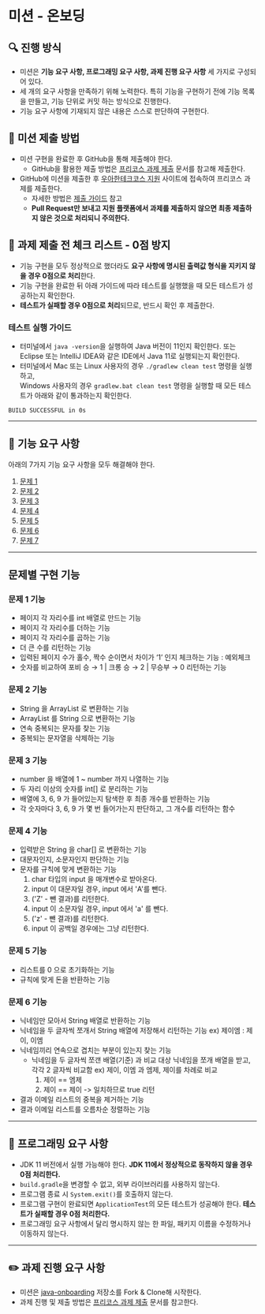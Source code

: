 # 미션 - 온보딩

## 🔍 진행 방식

- 미션은 **기능 요구 사항, 프로그래밍 요구 사항, 과제 진행 요구 사항** 세 가지로 구성되어 있다.
- 세 개의 요구 사항을 만족하기 위해 노력한다. 특히 기능을 구현하기 전에 기능 목록을 만들고, 기능 단위로 커밋 하는 방식으로 진행한다.
- 기능 요구 사항에 기재되지 않은 내용은 스스로 판단하여 구현한다.

## 📮 미션 제출 방법

- 미션 구현을 완료한 후 GitHub을 통해 제출해야 한다.
    - GitHub을 활용한 제출 방법은 [프리코스 과제 제출](https://github.com/woowacourse/woowacourse-docs/tree/master/precourse) 문서를 참고해
      제출한다.
- GitHub에 미션을 제출한 후 [우아한테크코스 지원](https://apply.techcourse.co.kr) 사이트에 접속하여 프리코스 과제를 제출한다.
    - 자세한 방법은 [제출 가이드](https://github.com/woowacourse/woowacourse-docs/tree/master/precourse#제출-가이드) 참고
    - **Pull Request만 보내고 지원 플랫폼에서 과제를 제출하지 않으면 최종 제출하지 않은 것으로 처리되니 주의한다.**

## 🚨 과제 제출 전 체크 리스트 - 0점 방지

- 기능 구현을 모두 정상적으로 했더라도 **요구 사항에 명시된 출력값 형식을 지키지 않을 경우 0점으로 처리**한다.
- 기능 구현을 완료한 뒤 아래 가이드에 따라 테스트를 실행했을 때 모든 테스트가 성공하는지 확인한다.
- **테스트가 실패할 경우 0점으로 처리**되므로, 반드시 확인 후 제출한다.

### 테스트 실행 가이드

- 터미널에서 `java -version`을 실행하여 Java 버전이 11인지 확인한다. 또는 Eclipse 또는 IntelliJ IDEA와 같은 IDE에서 Java 11로 실행되는지 확인한다.
- 터미널에서 Mac 또는 Linux 사용자의 경우 `./gradlew clean test` 명령을 실행하고,   
  Windows 사용자의 경우  `gradlew.bat clean test` 명령을 실행할 때 모든 테스트가 아래와 같이 통과하는지 확인한다.

```
BUILD SUCCESSFUL in 0s
```

---

## 🚀 기능 요구 사항
아래의 7가지 기능 요구 사항을 모두 해결해야 한다.

1. [문제 1](./docs/PROBLEM1.md)
2. [문제 2](./docs/PROBLEM2.md)
3. [문제 3](./docs/PROBLEM3.md)
4. [문제 4](./docs/PROBLEM4.md)
5. [문제 5](./docs/PROBLEM5.md)
6. [문제 6](./docs/PROBLEM6.md)
7. [문제 7](./docs/PROBLEM7.md)

---

## 문제별 구현 기능
### 문제 1 기능
- 페이지 각 자리수를 int 배열로 만드는 기능
- 페이지 각 자리수를 더하는 기능
- 페이지 각 자리수를 곱하는 기능
- 더 큰 수를 리턴하는 기능
- 입력된 페이지 수가 홀수, 짝수 순이면서 차이가 ‘1’ 인지 체크하는 기능 : 예외체크
- 숫자를 비교하여 포비 승 → 1 | 크롱 승 → 2 | 무승부 → 0 리턴하는 기능

### 문제 2 기능
- String 을 ArrayList 로 변환하는 기능
- ArrayList 를 String 으로 변환하는 기능
- 연속 중복되는 문자를 찾는 기능
- 중복되는 문자열을 삭제하는 기능

### 문제 3 기능
- number 을 배열에 1 ~ number 까지 나열하는 기능
- 두 자리 이상의 숫자를 int[] 로 분리하는 기능
- 배열에 3, 6, 9 가 들어있는지 탐색한 후 최종 개수를 반환하는 기능
- 각 숫자마다 3, 6, 9 가 몇 번 들어가는지 판단하고, 그 개수를 리턴하는 함수

### 문제 4 기능
- 입력받은 String 을 char[] 로 변환하는 기능
- 대문자인지, 소문자인지 판단하는 기능
- 문자를 규칙에 맞게 변환하는 기능
  1. char 타입의 input 을 매개변수로 받아온다.
  2. input 이 대문자일 경우, input 에서 'A'를 뺀다.
  3. ('Z' - 뺀 결과)를 리턴한다.
  4. input 이 소문자일 경우, input 에서 'a' 를 뺀다.
  5. ('z' - 뺀 결과)를 리턴한다.
  6. input 이 공백일 경우에는 그냥 리턴한다.

### 문제 5 기능
- 리스트를 0 으로 초기화하는 기능
- 규칙에 맞게 돈을 반환하는 기능

### 문제 6 기능
- 닉네임만 모아서 String 배열로 반환하는 기능
- 닉네임을 두 글자씩 쪼개서 String 배열에 저장해서 리턴하는 기능
  ex) 제이엠 : 제이, 이엠
- 닉네임끼리 연속으로 겹치는 부분이 있는지 찾는 기능
  - 닉네임을 두 글자씩 쪼갠 배열(기준) 과 비교 대상 닉네임을 쪼개 배열을 받고, 각각 2 글자씩 비교함
  ex) 제이, 이엠 과 엠제, 제이를 차례로 비교
    1. 제이 == 엠제
    2. 제이 == 제이 -> 일치하므로 true 리턴
- 결과 이메일 리스트의 중복을 제거하는 기능
- 결과 이메일 리스트를 오름차순 정렬하는 기능

---

## 🎯 프로그래밍 요구 사항

- JDK 11 버전에서 실행 가능해야 한다. **JDK 11에서 정상적으로 동작하지 않을 경우 0점 처리한다.**
- `build.gradle`을 변경할 수 없고, 외부 라이브러리를 사용하지 않는다.
- 프로그램 종료 시 `System.exit()`를 호출하지 않는다.
- 프로그램 구현이 완료되면 `ApplicationTest`의 모든 테스트가 성공해야 한다. **테스트가 실패할 경우 0점 처리한다.**
- 프로그래밍 요구 사항에서 달리 명시하지 않는 한 파일, 패키지 이름을 수정하거나 이동하지 않는다.

---

## ✏️ 과제 진행 요구 사항

- 미션은 [java-onboarding](https://github.com/woowacourse-precourse/java-onboarding) 저장소를 Fork & Clone해 시작한다.
- 과제 진행 및 제출 방법은 [프리코스 과제 제출](https://github.com/woowacourse/woowacourse-docs/tree/master/precourse) 문서를 참고한다.

